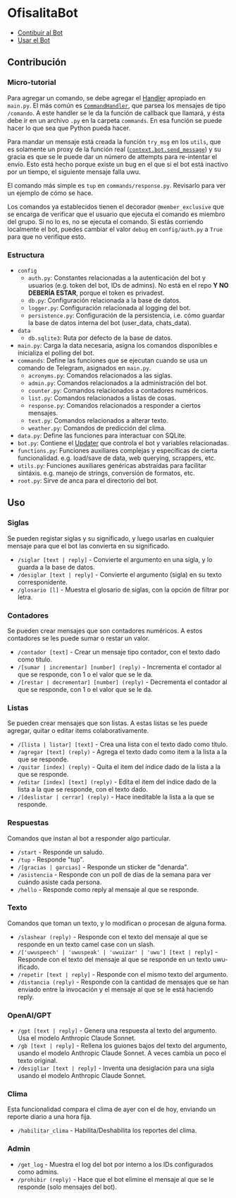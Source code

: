 # OfisalitaBot

- [Contibuir al Bot](#contribución)
- [Usar el Bot](#uso)

## Contribución

### Micro-tutorial

Para agregar un comando, se debe agregar el [Handler](https://python-telegram-bot.readthedocs.io/en/stable/telegram.ext.html#handlers) apropiado en `main.py`. El más común es [`CommandHandler`](https://python-telegram-bot.readthedocs.io/en/stable/telegram.ext.html#handlers), que parsea los mensajes de tipo `/comando`. A este handler se le da la función de callback que llamará, y ésta debe ir en un archivo `.py` en la carpeta `commands`. En esa función se puede hacer lo que sea que Python pueda hacer.

Para mandar un mensaje está creada la función `try_msg` en los `utils`, que es solamente un proxy de la función real ([`context.bot.send_message`](https://python-telegram-bot.readthedocs.io/en/stable/telegram.bot.html#telegram.Bot.send_message)) y su gracia es que se le puede dar un número de attempts para re-intentar el envío. Esto está hecho porque existe un bug en el que si el bot está inactivo por un tiempo, el siguiente mensaje falla uwu.

El comando más simple es `tup` en `commands/response.py`. Revisarlo para ver un ejemplo de cómo se hace.

Los comandos ya establecidos tienen el decorador `@member_exclusive` que se encarga de verificar que el usuario que ejecuta el comando es miembro del grupo. Si no lo es, no se ejecuta el comando. Si estás corriendo localmente el bot, puedes cambiar el valor `debug` en `config/auth.py` a `True` para que no verifique esto.

### Estructura

- `config`
  - `auth.py`: Constantes relacionadas a la autenticación del bot y usuarios (e.g. token del bot, IDs de admins). No está en el repo **Y NO DEBERÍA ESTAR**, porque el token es privadest.
  - `db.py`: Configuración relacionada a la base de datos.
  - `logger.py`: Configuración relacionada al logging del bot.
  - `persistence.py`: Configuración de la persistencia, i.e. cómo guardar la base de datos interna del bot (user_data, chats_data).
- `data`
  - `db.sqlite3`: Ruta por defecto de la base de datos.
- `main.py`: Carga la data necesaria, asigna los comandos disponibles e inicializa el polling del bot.
- `commands`: Define las funciones que se ejecutan cuando se usa un comando de Telegram, asignados en `main.py`.
  - `acronyms.py`: Comandos relacionados a las siglas.
  - `admin.py`: Comandos relacionados a la administración del bot.
  - `counter.py`: Comandos relacionados a contadores numéricos.
  - `list.py`: Comandos relacionados a listas de cosas.
  - `response.py`: Comandos relacionados a responder a ciertos mensajes.
  - `text.py`: Comandos relacionados a alterar texto.
  - `weather.py`: Comandos de predicción del clima.
- `data.py`: Define las funciones para interactuar con SQLite.
- `bot.py`: Contiene el [Updater](https://python-telegram-bot.readthedocs.io/en/stable/telegram.ext.updater.html) que controla el bot y variables relacionadas.
- `functions.py`: Funciones auxiliares complejas y específicas de cierta funcionalidad. e.g. load/save de data, web querying, scrappers, etc.
- `utils.py`: Funciones auxiliares genéricas abstraídas para facilitar sintáxis. e.g. manejo de strings, conversión de formatos, etc.
- `root.py`: Sirve de anca para el directorio del bot.

## Uso

### Siglas

Se pueden registar siglas y su significado, y luego usarlas en cualquier mensaje para que el bot las convierta en su significado.

- `/siglar [text | reply]` - Convierte el argumento en una sigla, y lo guarda a la base de datos.
- `/desiglar [text | reply]` - Convierte el argumento (sigla) en su texto corresponidente.
- `/glosario [l]` - Muestra el glosario de siglas, con la opción de filtrar por letra.

### Contadores

Se pueden crear mensajes que son contadores numéricos. A estos contadores se les puede sumar o restar un valor.

- `/contador [text]` - Crear un mensaje tipo contador, con el texto dado como título.
- `/[sumar | incrementar] [number] (reply)` - Incrementa el contador al que se responde, con 1 o el valor que se le da.
- `/[restar | decrementar] [number] (reply)` - Decrementa el contador al que se responde, con 1 o el valor que se le da.

### Listas

Se pueden crear mensajes que son listas. A estas listas se les puede agregar, quitar o editar items colaborativamente.

- `/[lista | listar] [text]` - Crea una lista con el texto dado como título.
- `/agregar [text] (reply)` - Agrega el texto dado como item a la lista a la que se responde.
- `/quitar [index] (reply)` - Quita el item del índice dado de la lista a la que se responde.
- `/editar [index] [text] (reply)` - Edita el item del índice dado de la lista a la que se responde, con el texto dado.
- `/[deslistar | cerrar] (reply)` - Hace ineditable la lista a la que se responde.

### Respuestas

Comandos que instan al bot a responder algo particular.

- `/start` - Responde un saludo.
- `/tup` - Responde "tup".
- `/[gracias | garcias]` - Responde un sticker de "denarda".
- `/asistencia` - Responde con un poll de días de la semana para ver cuándo asiste cada persona.
- `/hello` - Responde como reply al mensaje al que se responde.

### Texto

Comandos que toman un texto, y lo modifican o procesan de alguna forma.

- `/slashear (reply)` - Responde con el texto del mensaje al que se responde en un texto camel case con un slash.
- `/['uwuspeech' | 'uwuspeak' | 'uwuizar' | 'uwu'] [text | reply]` - Responde con el texto del mensaje al que se responde en un texto uwu-ificado.
- `/repetir [text | reply]` - Responde con el mismo texto del argumento.
- `/distancia (reply)` - Responde con la cantidad de mensajes que se han enviado entre la invocación y el mensaje al que se le está haciendo reply.

### OpenAI/GPT

- `/gpt [text | reply]` - Genera una respuesta al texto del argumento. Usa el modelo Anthropic Claude Sonnet.
- `/gb [text | reply]` - Rellena los guiones bajos del texto del argumento, usando el modelo Anthropic Claude Sonnet. A veces cambia un poco el texto original.
- `/desigliar [text | reply]` - Inventa una desiglación para una sigla usando el modelo Anthropic Claude Sonnet.

### Clima

Esta funcionalidad compara el clima de ayer con el de hoy, enviando un reporte diario a una hora fija.

- `/habilitar_clima` - Habilita/Deshabilita los reportes del clima.

### Admin

- `/get_log` - Muestra el log del bot por interno a los IDs configurados como admins.
- `/prohibir (reply)` - Hace que el bot elimine el mensaje al que se le responde (solo mensajes del bot).
